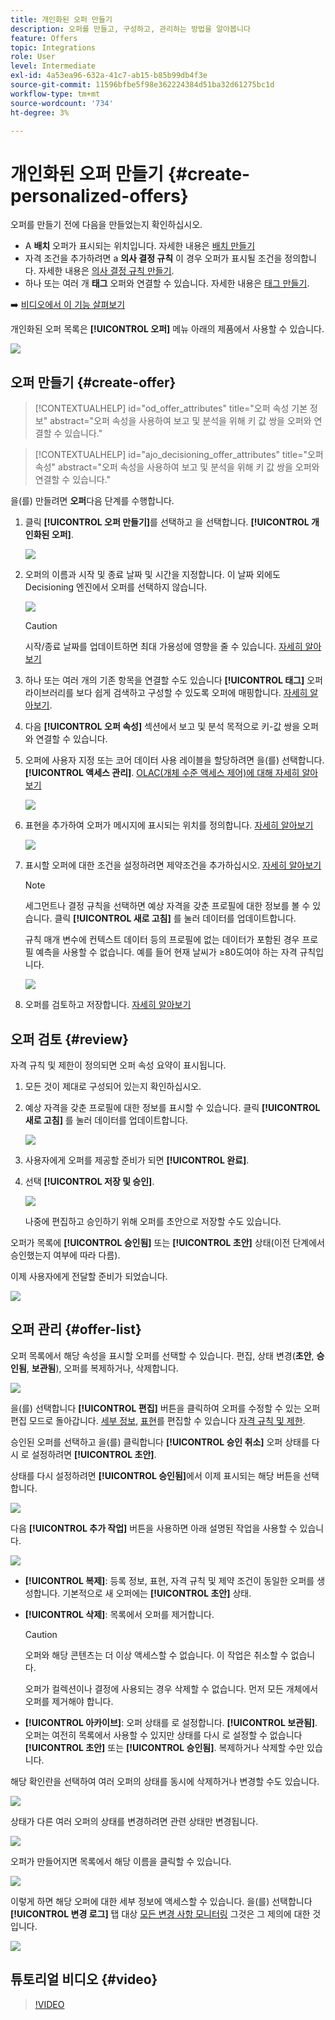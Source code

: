 ```yaml
---
title: 개인화된 오퍼 만들기
description: 오퍼를 만들고, 구성하고, 관리하는 방법을 알아봅니다
feature: Offers
topic: Integrations
role: User
level: Intermediate
exl-id: 4a53ea96-632a-41c7-ab15-b85b99db4f3e
source-git-commit: 11596bfbe5f98e362224384d51ba32d61275bc1d
workflow-type: tm+mt
source-wordcount: '734'
ht-degree: 3%

---
```


# 개인화된 오퍼 만들기 {#create-personalized-offers}

오퍼를 만들기 전에 다음을 만들었는지 확인하십시오.

* A **배치** 오퍼가 표시되는 위치입니다. 자세한 내용은 [배치 만들기](../offer-library/creating-placements.md)
* 자격 조건을 추가하려면 a **의사 결정 규칙** 이 경우 오퍼가 표시될 조건을 정의합니다. 자세한 내용은 [의사 결정 규칙 만들기](../offer-library/creating-decision-rules.md).
* 하나 또는 여러 개 **태그** 오퍼와 연결할 수 있습니다. 자세한 내용은 [태그 만들기](../offer-library/creating-tags.md).

➡️ [비디오에서 이 기능 살펴보기](#video)

개인화된 오퍼 목록은 **[!UICONTROL 오퍼]** 메뉴 아래의 제품에서 사용할 수 있습니다.

![](../assets/offers_list.png)

## 오퍼 만들기 {#create-offer}

>[!CONTEXTUALHELP]
>id="od_offer_attributes"
>title="오퍼 속성 기본 정보"
>abstract="오퍼 속성을 사용하여 보고 및 분석을 위해 키 값 쌍을 오퍼와 연결할 수 있습니다."

>[!CONTEXTUALHELP]
>id="ajo_decisioning_offer_attributes"
>title="오퍼 속성"
>abstract="오퍼 속성을 사용하여 보고 및 분석을 위해 키 값 쌍을 오퍼와 연결할 수 있습니다."

을(를) 만들려면 **오퍼**&#x200B;다음 단계를 수행합니다.

1. 클릭 **[!UICONTROL 오퍼 만들기]**&#x200B;를 선택하고 을 선택합니다. **[!UICONTROL 개인화된 오퍼]**.

   ![](../assets/create_offer.png)

1. 오퍼의 이름과 시작 및 종료 날짜 및 시간을 지정합니다. 이 날짜 외에도 Decisioning 엔진에서 오퍼를 선택하지 않습니다.

   ![](../assets/offer_details.png)

   >[!CAUTION]
   >
   >시작/종료 날짜를 업데이트하면 최대 가용성에 영향을 줄 수 있습니다. [자세히 알아보기](add-constraints.md#capping-change-date)

1. 하나 또는 여러 개의 기존 항목을 연결할 수도 있습니다 **[!UICONTROL 태그]** 오퍼 라이브러리를 보다 쉽게 검색하고 구성할 수 있도록 오퍼에 매핑합니다. [자세히 알아보기](creating-tags.md).

1. 다음 **[!UICONTROL 오퍼 속성]** 섹션에서 보고 및 분석 목적으로 키-값 쌍을 오퍼와 연결할 수 있습니다.

1. 오퍼에 사용자 지정 또는 코어 데이터 사용 레이블을 할당하려면 을(를) 선택합니다. **[!UICONTROL 액세스 관리]**. [OLAC(개체 수준 액세스 제어)에 대해 자세히 알아보기](../../administration/object-based-access.md)

   ![](../assets/offer_manage-access.png)

1. 표현을 추가하여 오퍼가 메시지에 표시되는 위치를 정의합니다. [자세히 알아보기](add-representations.md)

   ![](../assets/channel-placement.png)

1. 표시할 오퍼에 대한 조건을 설정하려면 제약조건을 추가하십시오. [자세히 알아보기](add-constraints.md)

   >[!NOTE]
   >
   >세그먼트나 결정 규칙을 선택하면 예상 자격을 갖춘 프로필에 대한 정보를 볼 수 있습니다. 클릭 **[!UICONTROL 새로 고침]** 를 눌러 데이터를 업데이트합니다.
   >
   >규칙 매개 변수에 컨텍스트 데이터 등의 프로필에 없는 데이터가 포함된 경우 프로필 예측을 사용할 수 없습니다. 예를 들어 현재 날씨가 ≥80도여야 하는 자격 규칙입니다.

   ![](../assets/offer-constraints-example.png)

1. 오퍼를 검토하고 저장합니다. [자세히 알아보기](#review)

## 오퍼 검토 {#review}

자격 규칙 및 제한이 정의되면 오퍼 속성 요약이 표시됩니다.

1. 모든 것이 제대로 구성되어 있는지 확인하십시오.

1. 예상 자격을 갖춘 프로필에 대한 정보를 표시할 수 있습니다. 클릭 **[!UICONTROL 새로 고침]** 를 눌러 데이터를 업데이트합니다.

   ![](../assets/offer-summary-estimate.png)

1. 사용자에게 오퍼를 제공할 준비가 되면 **[!UICONTROL 완료]**.

1. 선택 **[!UICONTROL 저장 및 승인]**.

   ![](../assets/offer_review.png)

   나중에 편집하고 승인하기 위해 오퍼를 초안으로 저장할 수도 있습니다.

오퍼가 목록에 **[!UICONTROL 승인됨]** 또는 **[!UICONTROL 초안]** 상태(이전 단계에서 승인했는지 여부에 따라 다름).

이제 사용자에게 전달할 준비가 되었습니다.

![](../assets/offer_created.png)

## 오퍼 관리 {#offer-list}

오퍼 목록에서 해당 속성을 표시할 오퍼를 선택할 수 있습니다. 편집, 상태 변경(**초안**, **승인됨**, **보관됨**), 오퍼를 복제하거나, 삭제합니다.

![](../assets/offer_created.png)

을(를) 선택합니다 **[!UICONTROL 편집]** 버튼을 클릭하여 오퍼를 수정할 수 있는 오퍼 편집 모드로 돌아갑니다. [세부 정보](#create-offer), [표현](#representations)를 편집할 수 있습니다 [자격 규칙 및 제한](#eligibility).

승인된 오퍼를 선택하고 을(를) 클릭합니다 **[!UICONTROL 승인 취소]** 오퍼 상태를 다시 로 설정하려면 **[!UICONTROL 초안]**.

상태를 다시 설정하려면 **[!UICONTROL 승인됨]**&#x200B;에서 이제 표시되는 해당 버튼을 선택합니다.

![](../assets/offer_approve.png)

다음 **[!UICONTROL 추가 작업]** 버튼을 사용하면 아래 설명된 작업을 사용할 수 있습니다.

![](../assets/offer_more-actions.png)

* **[!UICONTROL 복제]**: 등록 정보, 표현, 자격 규칙 및 제약 조건이 동일한 오퍼를 생성합니다. 기본적으로 새 오퍼에는 **[!UICONTROL 초안]** 상태.
* **[!UICONTROL 삭제]**: 목록에서 오퍼를 제거합니다.

   >[!CAUTION]
   >
   >오퍼와 해당 콘텐츠는 더 이상 액세스할 수 없습니다. 이 작업은 취소할 수 없습니다.
   >
   >오퍼가 컬렉션이나 결정에 사용되는 경우 삭제할 수 없습니다. 먼저 모든 개체에서 오퍼를 제거해야 합니다.

* **[!UICONTROL 아카이브]**: 오퍼 상태를 로 설정합니다. **[!UICONTROL 보관됨]**. 오퍼는 여전히 목록에서 사용할 수 있지만 상태를 다시 로 설정할 수 없습니다 **[!UICONTROL 초안]** 또는 **[!UICONTROL 승인됨]**. 복제하거나 삭제할 수만 있습니다.

해당 확인란을 선택하여 여러 오퍼의 상태를 동시에 삭제하거나 변경할 수도 있습니다.

![](../assets/offer_multiple-selection.png)

상태가 다른 여러 오퍼의 상태를 변경하려면 관련 상태만 변경됩니다.

![](../assets/offer_change-status.png)

오퍼가 만들어지면 목록에서 해당 이름을 클릭할 수 있습니다.

![](../assets/offer_click-name.png)

이렇게 하면 해당 오퍼에 대한 세부 정보에 액세스할 수 있습니다. 을(를) 선택합니다 **[!UICONTROL 변경 로그]** 탭 대상 [모든 변경 사항 모니터링](../get-started/user-interface.md#monitoring-changes) 그것은 그 제의에 대한 것입니다.

![](../assets/offer_information.png)

## 튜토리얼 비디오 {#video}

>[!VIDEO](https://video.tv.adobe.com/v/329375?quality=12)
